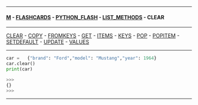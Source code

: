 
---

#### [M](https://github.com/ttltrk/TTT/blob/master/menu.md) - [FLASHCARDS](https://github.com/ttltrk/TTT/tree/master/FLASHCARDS/FLASHCARDS.md) - [PYTHON_FLASH](https://github.com/ttltrk/TTT/tree/master/FLASHCARDS/PYTHON_FLASH/PYTHON_FLASH.md) - [LIST_METHODS](https://github.com/ttltrk/TTT/tree/master/FLASHCARDS/PYTHON_FLASH/DICT_METHODS/DICT_METHODS.md) - CLEAR

---

[CLEAR](https://github.com/ttltrk/TTT/tree/master/FLASHCARDS/PYTHON_FLASH/DICT_METHODS/CLEAR.md) -
[COPY](https://github.com/ttltrk/TTT/tree/master/FLASHCARDS/PYTHON_FLASH/DICT_METHODS/COPY.md) -
[FROMKEYS](https://github.com/ttltrk/TTT/tree/master/FLASHCARDS/PYTHON_FLASH/DICT_METHODS/FROMKEYS.md) -
[GET](https://github.com/ttltrk/TTT/tree/master/FLASHCARDS/PYTHON_FLASH/DICT_METHODS/GET.md) -
[ITEMS](https://github.com/ttltrk/TTT/tree/master/FLASHCARDS/PYTHON_FLASH/DICT_METHODS/ITEMS.md) -
[KEYS](https://github.com/ttltrk/TTT/tree/master/FLASHCARDS/PYTHON_FLASH/DICT_METHODS/KEYS.md) -
[POP](https://github.com/ttltrk/TTT/tree/master/FLASHCARDS/PYTHON_FLASH/DICT_METHODS/POP.md) -
[POPITEM](https://github.com/ttltrk/TTT/tree/master/FLASHCARDS/PYTHON_FLASH/DICT_METHODS/POPITEM.md) -
[SETDEFAULT](https://github.com/ttltrk/TTT/tree/master/FLASHCARDS/PYTHON_FLASH/DICT_METHODS/SETDEFAULT.md) -
[UPDATE](https://github.com/ttltrk/TTT/tree/master/FLASHCARDS/PYTHON_FLASH/DICT_METHODS/UPDATE.md) -
[VALUES](https://github.com/ttltrk/TTT/tree/master/FLASHCARDS/PYTHON_FLASH/DICT_METHODS/VALUES.md)

---

```py
car =	{"brand": "Ford","model": "Mustang","year": 1964}
car.clear()
print(car)

>>>
{}
>>>
```

---
